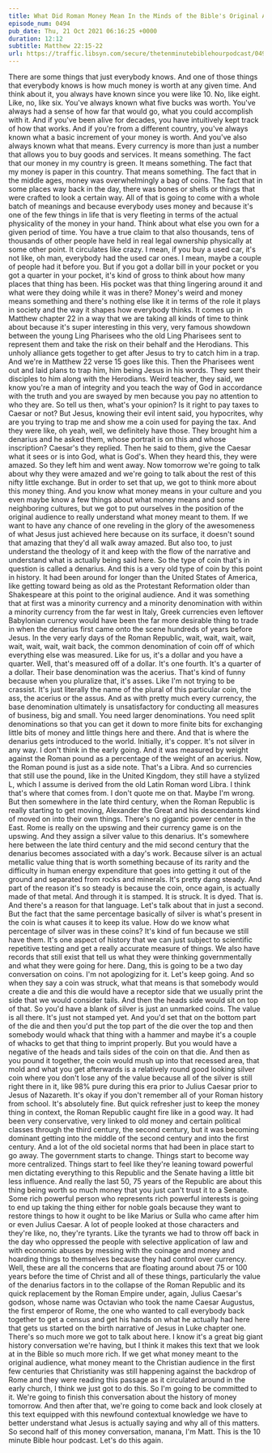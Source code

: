 ```yaml
---
title: What Did Roman Money Mean In the Minds of the Bible's Original Audience?
episode_num: 0494
pub_date: Thu, 21 Oct 2021 06:16:25 +0000
duration: 12:12
subtitle: Matthew 22:15-22
url: https://traffic.libsyn.com/secure/thetenminutebiblehourpodcast/0494_-_What_Did_Roman_Money_Mean_In_the_Minds_of_the_Bibles_Original_Audience.mp3
---
```


 There are some things that just everybody knows. And one of those things that everybody knows is how much money is worth at any given time. And think about it, you always have known since you were like 10. No, like eight. Like, no, like six. You've always known what five bucks was worth. You've always had a sense of how far that would go, what you could accomplish with it. And if you've been alive for decades, you have intuitively kept track of how that works. And if you're from a different country, you've always known what a basic increment of your money is worth. And you've also always known what that means. Every currency is more than just a number that allows you to buy goods and services. It means something. The fact that our money in my country is green. It means something. The fact that my money is paper in this country. That means something. The fact that in the middle ages, money was overwhelmingly a bag of coins. The fact that in some places way back in the day, there was bones or shells or things that were crafted to look a certain way. All of that is going to come with a whole batch of meanings and because everybody uses money and because it's one of the few things in life that is very fleeting in terms of the actual physicality of the money in your hand. Think about what else you own for a given period of time. You have a true claim to that also thousands, tens of thousands of other people have held in real legal ownership physically at some other point. It circulates like crazy. I mean, if you buy a used car, it's not like, oh man, everybody had the used car ones. I mean, maybe a couple of people had it before you. But if you got a dollar bill in your pocket or you got a quarter in your pocket, it's kind of gross to think about how many places that thing has been. His pocket was that thing lingering around it and what were they doing while it was in there? Money's weird and money means something and there's nothing else like it in terms of the role it plays in society and the way it shapes how everybody thinks. It comes up in Matthew chapter 22 in a way that we are taking all kinds of time to think about because it's super interesting in this very, very famous showdown between the young Ling Pharisees who the old Ling Pharisees sent to represent them and take the risk on their behalf and the Herodians. This unholy alliance gets together to get after Jesus to try to catch him in a trap. And we're in Matthew 22 verse 15 goes like this. Then the Pharisees went out and laid plans to trap him, him being Jesus in his words. They sent their disciples to him along with the Herodians. Weird teacher, they said, we know you're a man of integrity and you teach the way of God in accordance with the truth and you are swayed by men because you pay no attention to who they are. So tell us then, what's your opinion? Is it right to pay taxes to Caesar or not? But Jesus, knowing their evil intent said, you hypocrites, why are you trying to trap me and show me a coin used for paying the tax. And they were like, oh yeah, well, we definitely have those. They brought him a denarius and he asked them, whose portrait is on this and whose inscription? Caesar's they replied. Then he said to them, give the Caesar what it sees or is into God, what is God's. When they heard this, they were amazed. So they left him and went away. Now tomorrow we're going to talk about why they were amazed and we're going to talk about the rest of this nifty little exchange. But in order to set that up, we got to think more about this money thing. And you know what money means in your culture and you even maybe know a few things about what money means and some neighboring cultures, but we got to put ourselves in the position of the original audience to really understand what money meant to them. If we want to have any chance of one reveling in the glory of the awesomeness of what Jesus just achieved here because on its surface, it doesn't sound that amazing that they'd all walk away amazed. But also too, to just understand the theology of it and keep with the flow of the narrative and understand what is actually being said here. So the type of coin that's in question is called a denarius. And this is a very old type of coin by this point in history. It had been around for longer than the United States of America, like getting toward being as old as the Protestant Reformation older than Shakespeare at this point to the original audience. And it was something that at first was a minority currency and a minority denomination with within a minority currency from the far west in Italy, Greek currencies even leftover Babylonian currency would have been the far more desirable thing to trade in when the denarius first came onto the scene hundreds of years before Jesus. In the very early days of the Roman Republic, wait, wait, wait, wait, wait, wait, wait, wait back, the common denomination of coin off of which everything else was measured. Like for us, it's a dollar and you have a quarter. Well, that's measured off of a dollar. It's one fourth. It's a quarter of a dollar. Their base denomination was the acerius. That's kind of funny because when you pluralize that, it's asses. Like I'm not trying to be crassist. It's just literally the name of the plural of this particular coin, the ass, the acerius or the assus. And as with pretty much every currency, the base denomination ultimately is unsatisfactory for conducting all measures of business, big and small. You need larger denominations. You need split denominations so that you can get it down to more finite bits for exchanging little bits of money and little things here and there. And that is where the denarius gets introduced to the world. Initially, it's copper. It's not silver in any way. I don't think in the early going. And it was measured by weight against the Roman pound as a percentage of the weight of an acerius. Now, the Roman pound is just as a side note. That's a Libra. And so currencies that still use the pound, like in the United Kingdom, they still have a stylized L, which I assume is derived from the old Latin Roman word Libra. I think that's where that comes from. I don't quote me on that. Maybe I'm wrong. But then somewhere in the late third century, when the Roman Republic is really starting to get moving, Alexander the Great and his descendants kind of moved on into their own things. There's no gigantic power center in the East. Rome is really on the upswing and their currency game is on the upswing. And they assign a silver value to this denarius. It's somewhere here between the late third century and the mid second century that the denarius becomes associated with a day's work. Because silver is an actual metallic value thing that is worth something because of its rarity and the difficulty in human energy expenditure that goes into getting it out of the ground and separated from rocks and minerals. It's pretty dang steady. And part of the reason it's so steady is because the coin, once again, is actually made of that metal. And through it is stamped. It is struck. It is dyed. That is. And there's a reason for that language. Let's talk about that in just a second. But the fact that the same percentage basically of silver is what's present in the coin is what causes it to keep its value. How do we know what percentage of silver was in these coins? It's kind of fun because we still have them. It's one aspect of history that we can just subject to scientific repetitive testing and get a really accurate measure of things. We also have records that still exist that tell us what they were thinking governmentally and what they were going for here. Dang, this is going to be a two day conversation on coins. I'm not apologizing for it. Let's keep going. And so when they say a coin was struck, what that means is that somebody would create a die and this die would have a receptor side that we usually print the side that we would consider tails. And then the heads side would sit on top of that. So you'd have a blank of silver is just an unmarked coins. The value is all there. It's just not stamped yet. And you'd set that on the bottom part of the die and then you'd put the top part of the die over the top and then somebody would whack that thing with a hammer and maybe it's a couple of whacks to get that thing to imprint properly. But you would have a negative of the heads and tails sides of the coin on that die. And then as you pound it together, the coin would mush up into that recessed area, that mold and what you get afterwards is a relatively round good looking silver coin where you don't lose any of the value because all of the silver is still right there in it, like 98% pure during this era prior to Julius Caesar prior to Jesus of Nazareth. It's okay if you don't remember all of your Roman history from school. It's absolutely fine. But quick refresher just to keep the money thing in context, the Roman Republic caught fire like in a good way. It had been very conservative, very linked to old money and certain political classes through the third century, the second century, but it was becoming dominant getting into the middle of the second century and into the first century. And a lot of the old societal norms that had been in place start to go away. The government starts to change. Things start to become way more centralized. Things start to feel like they're leaning toward powerful men dictating everything to this Republic and the Senate having a little bit less influence. And really the last 50, 75 years of the Republic are about this thing being worth so much money that you just can't trust it to a Senate. Some rich powerful person who represents rich powerful interests is going to end up taking the thing either for noble goals because they want to restore things to how it ought to be like Marius or Sulla who came after him or even Julius Caesar. A lot of people looked at those characters and they're like, no, they're tyrants. Like the tyrants we had to throw off back in the day who oppressed the people with selective application of law and with economic abuses by messing with the coinage and money and hoarding things to themselves because they had control over currency. Well, these are all the concerns that are floating around about 75 or 100 years before the time of Christ and all of these things, particularly the value of the denarius factors in to the collapse of the Roman Republic and its quick replacement by the Roman Empire under, again, Julius Caesar's godson, whose name was Octavian who took the name Caesar Augustus, the first emperor of Rome, the one who wanted to call everybody back together to get a census and get his hands on what he actually had here that gets us started on the birth narrative of Jesus in Luke chapter one. There's so much more we got to talk about here. I know it's a great big giant history conversation we're having, but I think it makes this text that we look at in the Bible so much more rich. If we get what money meant to the original audience, what money meant to the Christian audience in the first few centuries that Christianity was still happening against the backdrop of Rome and they were reading this passage as it circulated around in the early church, I think we just got to do this. So I'm going to be committed to it. We're going to finish this conversation about the history of money tomorrow. And then after that, we're going to come back and look closely at this text equipped with this newfound contextual knowledge we have to better understand what Jesus is actually saying and why all of this matters. So second half of this money conversation, manana, I'm Matt. This is the 10 minute Bible hour podcast. Let's do this again.